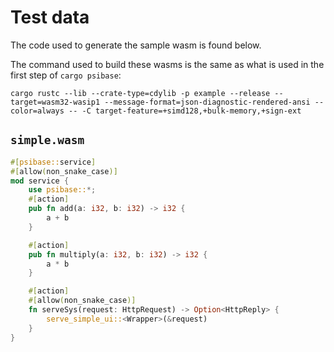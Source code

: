 # Test data

The code used to generate the sample wasm is found below.

The command used to build these wasms is the same as what is used in the first step of `cargo psibase`:
```
cargo rustc --lib --crate-type=cdylib -p example --release --target=wasm32-wasip1 --message-format=json-diagnostic-rendered-ansi --color=always -- -C target-feature=+simd128,+bulk-memory,+sign-ext
```

## `simple.wasm`
```rust
#[psibase::service]
#[allow(non_snake_case)]
mod service {
    use psibase::*;
    #[action]
    pub fn add(a: i32, b: i32) -> i32 {
        a + b
    }

    #[action]
    pub fn multiply(a: i32, b: i32) -> i32 {
        a * b
    }

    #[action]
    #[allow(non_snake_case)]
    fn serveSys(request: HttpRequest) -> Option<HttpReply> {
        serve_simple_ui::<Wrapper>(&request)
    }
}
```
